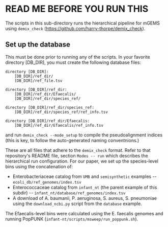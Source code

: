 # READ ME BEFORE YOU RUN THIS

The scripts in this sub-directory runs the hierarchical pipeline for mGEMS using
`demix_check` (https://github.com/harry-thorpe/demix_check). 

## Set up the database

This must be done prior to running any of the scripts.
In your favorite directory [DB_DIR], you must create the following database files:
```text
directory [DB_DIR]:
    [DB_DIR]/ref_dir/
    [DB_DIR]/ref_file.tsv

directory [DB_DIR]/ref_dir:
    [DB_DIR]/ref_dir/Efaecalis/
    [DB_DIR]/ref_dir/species_ref/
    
directory [DB_DIR]/ref_dir/species_ref:
    [DB_DIR]/ref_dir/species_ref/ref_info.tsv

directory [DB_DIR]/ref_dir/Efaecalis:
    [DB_DIR]/ref_dir/Efaecalis/ref_info.tsv
```
and run `demix_check --mode_setup` to compile the pseudoalignment indices (this is key, to follow the auto-generated naming conventnions.)

These are all files that adhere to the `demix_check` format.
Refer to that repository's README file, section `Modes -- run` which describes the hierarchical run configuration.
For our paper, we set up the species-level bins using the concatenation of:
- Enterobacteriaceae catalog from `UMB` and `semisynthetic` examples -- `ecoli_db/ref_genomes/index.tsv`
- Enterococcaceae catalog from `infant_nt` (the parent example of this subdir) -- `infant_nt/database/ref_genomes/index.tsv`
- A download of A. baumanii, P. aeruginosa, S. aureus, S. pneumoniae using the `download_ncbi.py` script from the `database` example.

The Efaecalis-level bins were calculated using the E. faecalis genomes and running PopPUNK (`infant-nt/scripts/msweep/run_poppunk.sh`).
